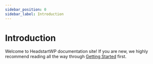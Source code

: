 ```yaml
---
sidebar_position: 0
sidebar_label: Introduction
---
```


# Introduction

Welcome to HeadstartWP documentation site! If you are new, we highly recommend reading all the way through [Getting Started](/learn/getting-started/quick-setup/) first.
